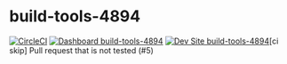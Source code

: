 # build-tools-4894

[![CircleCI](https://circleci.com/gh/pantheon-ci-bot/build-tools-4894.svg?style=shield)](https://circleci.com/gh/pantheon-ci-bot/build-tools-4894)
[![Dashboard build-tools-4894](https://img.shields.io/badge/dashboard-build_tools_4894-yellow.svg)](https://dashboard.pantheon.io/sites/8f07b9c9-8e5e-4d17-8652-20a873fc2997#dev/code)
[![Dev Site build-tools-4894](https://img.shields.io/badge/site-build_tools_4894-blue.svg)](http://dev-build-tools-4894.pantheonsite.io/)[ci skip] Pull request that is not tested (#5)
